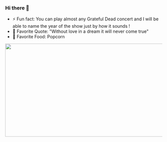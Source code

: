 ### Hi there 👋
 - ⚡ Fun fact: You can play almost any Grateful Dead concert and I will be able to name the year of the show just by how it sounds ! 
 - 💬 Favorite Quote: "Without love in a dream it will never come true"
 - 🍿 Favorite Food: Popcorn 

<img src="https://media.giphy.com/media/l3zoJcPxBD4qYFrws/giphy.gif" width="1000" height="300" />
<!--
**Grobarge/Grobarge** is a ✨ _special_ ✨ repository because its `README.md` (this file) appears on your GitHub profile.

Here are some ideas to get you started:

- 🔭 I’m currently working on ...
- 🌱 I’m currently learning ...
- 👯 I’m looking to collaborate on ...
- 🤔 I’m looking for help with ...
- 💬 Ask me about ...
- 📫 How to reach me: ...
- 😄 Pronouns: ...
- ⚡ Fun fact: ...
-->
